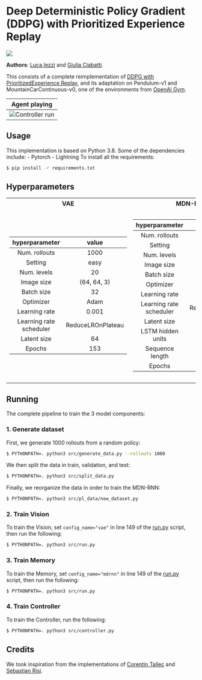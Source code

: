 # Deep Deterministic Policy Gradient (DDPG) with Prioritized Experience Replay
[![](https://shields.io/badge/-nn--template-emerald?style=flat&logo=github&labelColor=gray)](https://github.com/lucmos/nn-template)

**Authors**: [Luca Iezzi](https://github.com/korovev) and [Giulia Ciabatti](https://github.com/Giulia1809).

This consists of a complete reimplementation of [DDPG with PrioritizedExperience Replay](https://arxiv.org/abs/1511.05952), and its adaptation on Pendulum-v1 and MountainCarContinuous-v0, one of the environments from [OpenAI Gym](https://www.gymlibrary.dev/).

|    **Agent playing**   |
|:-----------------------:|
| ![Controller run](readme_images/run.gif)           |

## Usage
This implementation is based on Python 3.8. 
Some of the dependencies include:
	- Pytorch
	- Lightning
To install all the requirements:
```bash
$ pip install -r requirements.txt
```

## 


## Hyperparameters
<table>
<tr><th>VAE </th><th>MDN-RNN</th><th>Controller</th></tr>
<tr><td>

|    **hyperparameter**   |     **value**     |
|:-----------------------:|:-----------------:|
| Num. rollouts           | 1000              |
| Setting                 | easy              |
| Num. levels             | 20                |
| Image size              | (64, 64, 3)       |
| Batch size              | 32                |
| Optimizer               | Adam              |
| Learning rate           | 0.001             |
| Learning rate scheduler | ReduceLROnPlateau |
| Latent size             | 64                |
| Epochs                  | 153               |

</td><td>

|    **hyperparameter**   |     **value**     |
|:-----------------------:|:-----------------:|
| Num. rollouts           | 1000              |
| Setting                 | easy              |
| Num. levels             | 20                |
| Image size              | (64, 64, 3)       |
| Batch size              | 32                |
| Optimizer               | Adam              |
| Learning rate           | 0.001             |
| Learning rate scheduler | ReduceLROnPlateau |
| Latent size             | 64                |
| LSTM hidden units       | 256               |
| Sequence length         | 32                |
| Epochs                  | 147               |

</td><td>

|    **hyperparameter**   |     **value**     |
|:-----------------------:|:-----------------:|
| Image size              | (64, 64, 3)       |
| Setting                 | easy              |
| Num. levels             | 20                |
| Evolution algorithm     | CMA-ES            |
| Learning rate scheduler | ReduceLROnPlateau |
| Latent size             | 64                |
| LSTM hidden units       | 256               |
| Population size         | 64                |
| Num. samples            | 16                |
| Target return           | 20                |
| Evaluation frequency    | 2                 |
| Epochs                  | 300               |

</td>


</tr> </table>


## Running
The complete pipeline to train the 3 model components:

### 1. Generate dataset
First, we generate 1000 rollouts from a random policy:
```bash
$ PYTHONPATH=. python3 src/generate_data.py --rollouts 1000
```
We then split the data in train, validation, and test:
```bash
$ PYTHONPATH=. python3 src/split_data.py
```
Finally, we reorganize the data in order to train the MDN-RNN:
```bash
$ PYTHONPATH=. python3 src/pl_data/new_dataset.py
```

### 2. Train Vision
To train the Vision, set `config_name="vae"` in line 149 of the [run.py](src/run.py) script, then run the following:
```bash
$ PYTHONPATH=. python3 src/run.py
```

### 3. Train Memory
To train the Memory, set `config_name="mdrnn"` in line 149 of the [run.py](src/run.py) script, then run the following:
```bash
$ PYTHONPATH=. python3 src/run.py
```

### 4. Train Controller
To train the Controller, run the following:
```bash
$ PYTHONPATH=. python3 src/controller.py
```

## Credits
We took inspiration from the implementations of [Corentin Tallec](https://github.com/ctallec/world-models) and [Sebastian Risi](https://github.com/sebastianrisi/ga-world-models).
